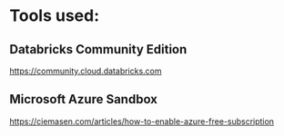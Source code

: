 # Tools used:
 
## Databricks Community Edition

https://community.cloud.databricks.com

## Microsoft Azure Sandbox

https://ciemasen.com/articles/how-to-enable-azure-free-subscription
